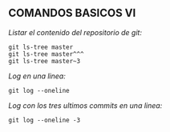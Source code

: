 ## COMANDOS BASICOS VI

*Listar el contenido del repositorio de git:*

~~~
git ls-tree master 
git ls-tree master^^^
git ls-tree master~3
~~~

*Log en una linea:*

`git log --oneline`

*Log con los tres ultimos commits en una linea:*

`git log --oneline -3`

